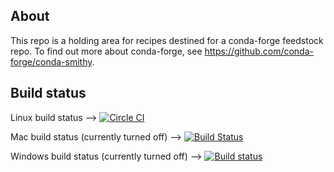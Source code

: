 About
-----

This repo is a holding area for recipes destined for a conda-forge feedstock repo. To find out more about conda-forge, see https://github.com/conda-forge/conda-smithy.


Build status
------------

Linux build status --> [![Circle CI](https://circleci.com/gh/NSLS-II/staged-recipes.svg?style=svg)](https://circleci.com/gh/NSLS-II/staged-recipes)

Mac build status (currently turned off) --> [![Build Status](https://travis-ci.org/nsls-ii/staged-recipes.svg?branch=master)](https://travis-ci.org/nsls-ii/staged-recipes)

Windows build status (currently turned off) --> [![Build status](https://ci.appveyor.com/api/projects/status/47716ba4hkginhp2/branch/master?svg=true)](https://ci.appveyor.com/project/pelson/staged-recipes/branch/master)
